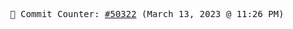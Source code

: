 <p align="center">
    <samp>
        📮 Commit Counter: <a href="https://github.com/Javascript-void0/Javascript-void0/commits/main">#50322</a> (March 13, 2023 @ 11:26 PM)
    </samp>
</p>